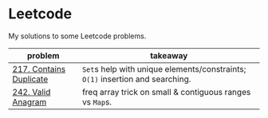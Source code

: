 # Leetcode

My solutions to some Leetcode problems.

| **problem**                                          | **takeaway**                                                                  |
| ---------------------------------------------------- | ----------------------------------------------------------------------------- |
| [217. Contains Duplicate](217_contains-duplicate.md) | `Set`s help with unique elements/constraints; `O(1)` insertion and searching. |
| [242. Valid Anagram](242_valid-anagram.md)           | freq array trick on small & contiguous ranges vs `Map`s.                      |
